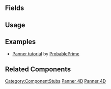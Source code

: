 <languages></languages> <translate>

## Fields

## Usage

## Examples

-   [Panner tutorial](https://www.youtube.com/watch?v=S0dF4bdtT6Q) by
    [ProbablePrime](User:ProbablePrime "wikilink")

## Related Components

</translate>

[Category:ComponentStubs](Category:ComponentStubs "wikilink") [Panner
4D](Category:Components{{#translation:}} "wikilink") [Panner
4D](Category:Components:Transform:Drivers{{#translation:}} "wikilink")